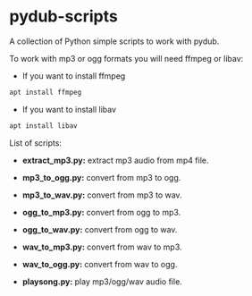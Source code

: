 # pydub-scripts

A collection of Python simple scripts to work with pydub.

To work with mp3 or ogg formats you will need ffmpeg or libav:


- If you want to install ffmpeg

```bash
apt install ffmpeg 
```

- If you want to install libav
```bash
apt install libav
```
List of scripts:

* **extract_mp3.py:** extract mp3 audio from mp4 file.

* **mp3_to_ogg.py:** convert from mp3 to ogg.

* **mp3_to_wav.py:** convert from mp3 to wav.

* **ogg_to_mp3.py:** convert from ogg to mp3.

* **ogg_to_wav.py:** convert from ogg to wav.

* **wav_to_mp3.py:** convert from wav to mp3.

* **wav_to_ogg.py:** convert from wav to ogg.

* **playsong.py:** play mp3/ogg/wav audio file.